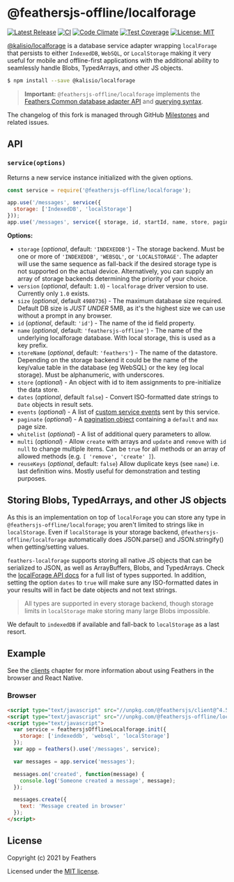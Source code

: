# \@feathersjs-offline/localforage

[![Latest Release](https://img.shields.io/github/v/tag/kalisio/feathers-localforage?sort=semver&label=latest)](https://github.com/kalisio/feathers-localforage/releases)
[![CI](https://github.com/kalisio/feathers-localforage/actions/workflows/main.yaml/badge.svg)](https://github.com/kalisio/feathers-localforage/actions/workflows/main.yaml)
[![Code Climate](https://codeclimate.com/github/kalisio/feathers-localforage/badges/gpa.svg)](https://codeclimate.com/github/kalisio/feathers-localforage)
[![Test Coverage](https://codeclimate.com/github/kalisio/feathers-localforage/badges/coverage.svg)](https://codeclimate.com/github/kalisio/feathers-localforage/coverage)
[![License: MIT](https://img.shields.io/badge/License-MIT-yellow.svg)](https://opensource.org/licenses/MIT)

[@kalisio/localforage](https://github.com/kalisio/localforage/) is a database service adapter wrapping `localForage` that persists to either `IndexedDB`, `WebSQL`, or `LocalStorage` making it very useful for mobile and offline-first applications with the additional ability to seamlessly handle Blobs, TypedArrays, and other JS objects.

```bash
$ npm install --save @kalisio/localforage
```

> __Important:__ `@feathersjs-offline/localforage` implements the [Feathers Common database adapter API](https://docs.feathersjs.com/api/databases/common.html) and [querying syntax](https://docs.feathersjs.com/api/databases/querying.html).

The changelog of this fork is managed through GitHub [Milestones](https://github.com/kalisio/feathers-localforage/milestones) and related issues.

## API

### `service(options)`

Returns a new service instance initialized with the given options.

```js
const service = require('@feathersjs-offline/localforage');

app.use('/messages', service({
  storage: ['IndexedDB', 'localStorage']
}));
app.use('/messages', service({ storage, id, startId, name, store, paginate }));
```

__Options:__

- `storage` (*optional*, default: `'INDEXEDDB'`) - The storage backend. Must be one or more of `'INDEXEDDB'`, `'WEBSQL'`, or `'LOCALSTORAGE'`. The adapter will use the same sequence as fall-back if the desired storage type is not supported on the actual device. Alternatively, you can supply an array of storage backends determining the priority of your choice.
- `version` (*optional*, default: `1.0`) - `localforage` driver version to use. Currently only `1.0` exists.
- `size` (*optional*, default `4980736`) - The maximum database size required. Default DB size is _JUST UNDER_ 5MB, as it's the highest size we can use without a prompt in any browser.
- `id` (*optional*, default: `'id'`) - The name of the id field property.
- `name` (*optional*, default: `'feathersjs-offline'`) - The name of the underlying localforage database. With local storage, this is used as a key prefix.
- `storeName` (*optional*, default: `'feathers'`) - The name of the datastore. Depending on the storage backend it could be the name of the key/value table in the database (eg WebSQL) or the key (eg local storage). Must be alphanumeric, with underscores. 
- `store` (*optional*) - An object with id to item assignments to pre-initialize the data store.
- `dates` (*optional*, default `false`) - Convert ISO-formatted date strings to `Date` objects in result sets.
- `events` (*optional*) - A list of [custom service events](https://docs.feathersjs.com/api/events.html#custom-events) sent by this service.
- `paginate` (*optional*) - A [pagination object](https://docs.feathersjs.com/api/databases/common.html#pagination) containing a `default` and `max` page size.
- `whitelist` (*optional*) - A list of additional query parameters to allow.
- `multi` (*optional*) - Allow `create` with arrays and `update` and `remove` with `id` `null` to change multiple items. Can be `true` for all methods or an array of allowed methods (e.g. `[ 'remove', 'create' ]`).
- `reuseKeys` (*optional*, default: `false`) Allow duplicate keys (see `name`) i.e. last definition wins. Mostly useful for demonstration and testing purposes.

## Storing Blobs, TypedArrays, and other JS objects

As this is an implementation on top of `localForage` you can store any type in `@feathersjs-offline/localforage`; you aren't limited to strings like in `localStorage`. Even if `localStorage` is your storage backend, `@feathersjs-offline/localforage` automatically does JSON.parse() and JSON.stringify() when getting/setting values.

`feathers-localforage` supports storing all native JS objects that can be serialized to JSON, as well as ArrayBuffers, Blobs, and TypedArrays. Check the [localForage API docs](https://localforage.github.io/localForage/#data-api-setitem) for a full list of types supported. In addition, setting the option `dates` to `true` will make sure any ISO-formatted dates in your results will in fact be date objects and not text strings.

> All types are supported in every storage backend, though storage limits in `localStorage` make storing many large Blobs impossible.

We default to `indexedDB` if available and fall-back to `localStorage` as a last resort.


## Example

See the [clients](https://docs.feathersjs.com/api/client.html) chapter for more information about using Feathers in the browser and React Native.

### Browser

```html
<script type="text/javascript" src="//unpkg.com/@feathersjs/client@^4.5.11/dist/feathers.js"></script>
<script type="text/javascript" src="//unpkg.com/@feathersjs-offline/localforage@^1.0.0/dist/localforage.js"></script>
<script type="text/javascript">
  var service = feathersjsOfflineLocalforage.init({
    storage: ['indexeddb', 'websql', 'localStorage']
  });
  var app = feathers().use('/messages', service);

  var messages = app.service('messages');

  messages.on('created', function(message) {
    console.log('Someone created a message', message);
  });

  messages.create({
    text: 'Message created in browser'
  });
</script>
```

## License

Copyright (c) 2021 by Feathers

Licensed under the [MIT license](LICENSE).
